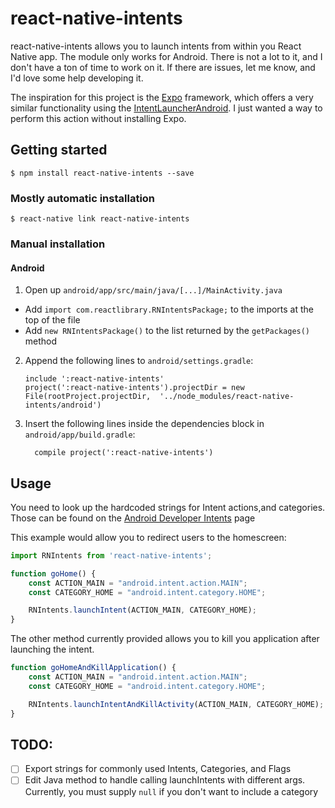 # react-native-intents

react-native-intents allows you to launch intents from within you React Native app. The module only works for Android. There is not a lot to it, and I don't have a ton of time to work on it. If there are issues, let me know, and I'd love some help developing it.

The inspiration for this project is the [Expo](https://expo.io/) framework, which offers a very similar functionality using the [IntentLauncherAndroid](https://docs.expo.io/versions/latest/sdk/intent-launcher.html). I just wanted a way to perform this action without installing Expo.

## Getting started

`$ npm install react-native-intents --save`

### Mostly automatic installation

`$ react-native link react-native-intents`

### Manual installation


#### Android

1. Open up `android/app/src/main/java/[...]/MainActivity.java`
  - Add `import com.reactlibrary.RNIntentsPackage;` to the imports at the top of the file
  - Add `new RNIntentsPackage()` to the list returned by the `getPackages()` method
2. Append the following lines to `android/settings.gradle`:
  	```
  	include ':react-native-intents'
  	project(':react-native-intents').projectDir = new File(rootProject.projectDir, 	'../node_modules/react-native-intents/android')
  	```
3. Insert the following lines inside the dependencies block in `android/app/build.gradle`:
  	```
      compile project(':react-native-intents')
  	```


## Usage

You need to look up the hardcoded strings for Intent actions,and categories. Those can be found on the [Android Developer Intents](https://developer.android.com/reference/android/content/Intent.html) page

This example would allow you to redirect users to the homescreen:

```javascript
import RNIntents from 'react-native-intents';

function goHome() {
	const ACTION_MAIN = "android.intent.action.MAIN";
	const CATEGORY_HOME = "android.intent.category.HOME";

	RNIntents.launchIntent(ACTION_MAIN, CATEGORY_HOME);
}
```

The other method currently provided allows you to kill you application after launching the intent.


```javascript
function goHomeAndKillApplication() {
	const ACTION_MAIN = "android.intent.action.MAIN";
	const CATEGORY_HOME = "android.intent.category.HOME";

    RNIntents.launchIntentAndKillActivity(ACTION_MAIN, CATEGORY_HOME);
}
```
## TODO:
- [ ] Export strings for commonly used Intents, Categories, and Flags
- [ ] Edit Java method to handle calling launchIntents with different args. Currently, you must supply ```null``` if you don't want to include a category
